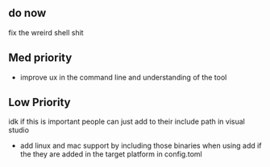 

## do now
fix the wreird shell shit 



## Med priority

- improve ux in the command line and understanding of the tool



## Low Priority
idk if this is important people can just add to their include path in visual studio
- add linux and mac support by including those binaries when using add if the they are added in the target platform in config.toml

